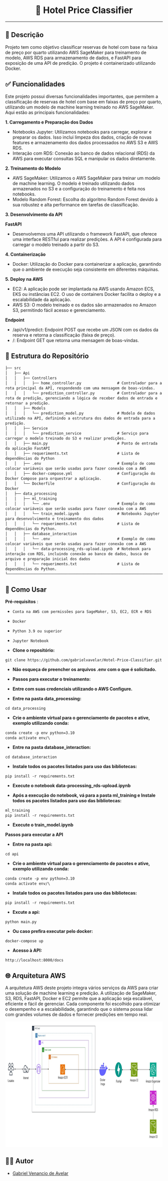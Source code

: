 <h1 align="center"> 🏢 Hotel Price Classifier </h1>

***

## 📜 Descrição

Projeto tem como objetivo classificar reservas de hotel com base na faixa de preço por quarto utilizando AWS SageMaker para treinamento de modelo, AWS RDS para armazenamento de dados, e FastAPI para exposição de uma API de predição. O projeto é containerizado utilizando Docker.

## ✅ Funcionalidades

Este projeto possui diversas funcionalidades importantes, que permitem a classificação de reservas de hotel com base em faixas de preço por quarto, utilizando um modelo de machine learning treinado no AWS SageMaker. Aqui estão as principais funcionalidades:

**1. Carregamento e Preparação dos Dados**

- Notebooks Jupyter: Utilizamos notebooks para carregar, explorar e preparar os dados. Isso inclui limpeza dos dados, criação de novas features e armazenamento dos dados processados no AWS S3 e AWS RDS.
- Interação com RDS: Conexão ao banco de dados relacional (RDS) da AWS para executar consultas SQL e manipular os dados diretamente.

**2. Treinamento do Modelo**

- AWS SageMaker: Utilizamos o AWS SageMaker para treinar um modelo de machine learning. O modelo é treinado utilizando dados armazenados no S3 e a configuração do treinamento é feita nos notebooks.
- Modelo Random Forest: Escolha do algoritmo Random Forest devido à sua robustez e alta performance em tarefas de classificação.

**3. Desenvolvimento da API**

**FastAPI**
- Desenvolvemos uma API utilizando o framework FastAPI, que oferece uma interface RESTful para realizar predições. A API é configurada para carregar o modelo treinado a partir do S3.

**4. Containerização**

- Docker: Utilização do Docker para containerizar a aplicação, garantindo que o ambiente de execução seja consistente em diferentes máquinas.

**5. Deploy na AWS**
- EC2: A aplicação pode ser implantada na AWS usando Amazon ECS, EKS ou instâncias EC2. O uso de containers Docker facilita o deploy e a escalabilidade da aplicação.
- AWS S3: O modelo treinado e os dados são armazenados no Amazon S3, permitindo fácil acesso e gerenciamento.

**Endpoint**
- /api/v1/predict: Endpoint POST que recebe um JSON com os dados da reserva e retorna a classificação (faixa de preço).
- /: Endpoint GET que retorna uma mensagem de boas-vindas.

## 📂 Estrutura do Repositório

 ```
├── src
│   ├── Api
│   │   ├── Controllers                         
│   │   │   ├── home_controller.py                # Controlador para a rota principal da API, respondendo com uma mensagem de boas-vindas.
│   │   │   └── prediction_controller.py          # Controlador para a rota de predição, gerenciando a lógica de receber dados de entrada e retornar a predição.
│   │   ├── Models
│   │   │   └── prediction_model.py               # Modelo de dados utilizado na API, definindo a estrutura dos dados de entrada para a predição.
│   │   ├── Service                                
│   │   │   └── prediction_service                # Serviço para carregar o modelo treinado do S3 e realizar predições.
│   │   ├── main.py                               # Ponto de entrada da aplicação FastAPI
│   │   ├── requeriments.txt                      # Lista de dependências do Python
│   │   ├── .env                                  # Exemplo de como colocar variáveis que serão usadas para fazer conexão com a AWS
│   │   ├── docker-compose.yml                    # Configuração do Docker Compose para orquestrar a aplicação.
│   │   └── Dockerfile                            # Configuração do Docker
│   ├── data_processing
│   │   ├── ml_training                             
│   │   │   └── .env                              # Exemplo de como colocar variáveis que serão usadas para fazer conexão com a AWS
│   │   │   └── train_model.ipynb                 # Notebooks Jupyter para desenvolvimento e treinamento dos dados
│   │   │   └── requeriments.txt                  # Lista de dependências do Python.
│   │   ├── database_interaction
│   │   │   └── .env                              # Exemplo de como colocar variáveis que serão usadas para fazer conexão com a AWS
│   │   │   └── data-processing_rds-upload.ipynb  # Notebook para interação com RDS, incluindo conexão ao banco de dados, busca de arquivo e preparação inicial dos dados
│   │   │   └── requeriments.txt                  # Lista de dependências do Python.
└───────────────────────────────────────────────────────────────────────────────────────────────────────────

 ```

## 🚀 Como Usar 

**Pré-requisitos** : 
- `Conta na AWS com permissões para SageMaker, S3, EC2, ECR e RDS`
- `Docker`
- `Python 3.9 ou superior`
- `Jupyter Notebook`

- **Clone o repositório:**
```
git clone https://github.com/gabrielvavelar/Hotel-Price-Classifier.git
 ```

- **Não esqueça de preencher os arquivos .env com o que é solicitado.**

- **Passos para executar o treinamento:**

- **Entre com suas credenciais utilizando o AWS Configure.**

- **Entre na pasta data_processing:**

```
cd data_processing  
```
- **Crie o ambiente virtual para o gerenciamento de pacotes e ative, exemplo utilizando conda:**

```
conda create -p env python=3.10
conda activate env/\
```
-  **Entre na pasta database_interaction:**

```
cd database_interaction
```
- **Instale todos os pacotes listados para uso das bibliotecas:**

```
pip install -r requirements.txt 
```
- **Execute o notebook data-processing_rds-upload.ipynb**

-  **Após a execução do notebook, vá para a pasta ml_training e Instale todos os pacotes listados para uso das bibliotecas:**
```
ml_training
pip install -r requirements.txt 
```
- **Execute o train_model.ipynb**

**Passos para executar a API**
- **Entre na pasta api:**

```
cd api  
```
- **Crie o ambiente virtual para o gerenciamento de pacotes e ative, exemplo utilizando conda:**

```
conda create -p env python=3.10
conda activate env/\
```
- **Instale todos os pacotes listados para uso das bibliotecas:**

```
pip install -r requirements.txt 
```
- **Excute a api:**

```
python main.py 
```
- **Ou caso prefira executar pelo docker:**
 ```
docker-compose up
 ```

- **Acesso à API:**
 ```
http://localhost:8000/docs
 ```

## 🌐 Arquitetura AWS
A arquitetura AWS deste projeto integra vários serviços da AWS para criar uma solução de machine learning e predição. A utilização de SageMaker, S3, RDS, FastAPI, Docker e EC2 permite que a aplicação seja escalável, eficiente e fácil de gerenciar. Cada componente foi escolhido para otimizar o desempenho e a escalabilidade, garantindo que o sistema possa lidar com grandes volumes de dados e fornecer predições em tempo real.

<img src="assets/Architecture.jpg" height="400" >

## 👨‍💻 Autor
- [Gabriel Venancio de Avelar](https://github.com/gabrielvavelar)

